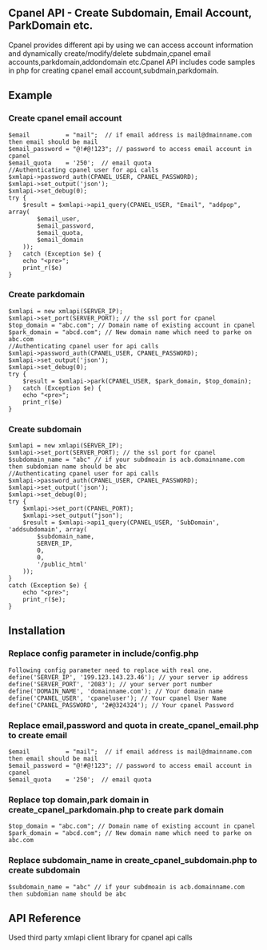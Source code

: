 ## Cpanel API - Create Subdomain, Email Account, ParkDomain etc.
Cpanel provides different api by using we can access account information and dynamically create/modify/delete subdmain,cpanel email accounts,parkdomain,addondomain etc.Cpanel API includes code samples in php for creating cpanel email account,subdmain,parkdomain.

## Example
### Create cpanel email account
    $email          = "mail";  // if email address is mail@dmainname.com then email should be mail
    $email_password = "@!#@!123"; // password to access email account in cpanel
    $email_quota    = '250';  // email quota
    //Authenticating cpanel user for api calls
    $xmlapi->password_auth(CPANEL_USER, CPANEL_PASSWORD);
    $xmlapi->set_output('json');        
    $xmlapi->set_debug(0);
    try {
        $result = $xmlapi->api1_query(CPANEL_USER, "Email", "addpop", array(
            $email_user,
            $email_password,
            $email_quota,
            $email_domain
        ));
    }   catch (Exception $e) {
        echo "<pre>";
        print_r($e)
    }
### Create parkdomain
    $xmlapi = new xmlapi(SERVER_IP);
    $xmlapi->set_port(SERVER_PORT); // the ssl port for cpanel          
    $top_domain = "abc.com"; // Domain name of existing account in cpanel
    $park_domain = "abcd.com"; // New domain name which need to parke on abc.com
    //Authenticating cpanel user for api calls
    $xmlapi->password_auth(CPANEL_USER, CPANEL_PASSWORD);
    $xmlapi->set_output('json');        
    $xmlapi->set_debug(0);
    try {
        $result = $xmlapi->park(CPANEL_USER, $park_domain, $top_domain);    
    }   catch (Exception $e) {
        echo "<pre>";
        print_r($e)
    }
### Create subdomain

    $xmlapi = new xmlapi(SERVER_IP);
    $xmlapi->set_port(SERVER_PORT); // the ssl port for cpanel
    $subdomain_name = "abc" // if your subdmoain is acb.domainname.com then subdomian name should be abc
    //Authenticating cpanel user for api calls
    $xmlapi->password_auth(CPANEL_USER, CPANEL_PASSWORD);
    $xmlapi->set_output('json');        
    $xmlapi->set_debug(0);
    try {
        $xmlapi->set_port(CPANEL_PORT);
        $xmlapi->set_output("json");
        $result = $xmlapi->api1_query(CPANEL_USER, 'SubDomain', 'addsubdomain', array(
            $subdomain_name,
            SERVER_IP,
            0,
            0,
            '/public_html'
        ));
    }
    catch (Exception $e) {
        echo "<pre>";
        print_r($e);
    }

## Installation
### Replace config parameter in include/config.php
    Following config parameter need to replace with real one.
    define('SERVER_IP', '199.123.143.23.46'); // your server ip address
    define('SERVER_PORT', '2083'); // your server port number
    define('DOMAIN_NAME', 'domainname.com'); // Your domain name
    define('CPANEL_USER', 'cpaneluser'); // Your cpanel User Name 
    define('CPANEL_PASSWORD', '2#@324324'); // Your cpanel Password 
### Replace email,password and quota in create_cpanel_email.php to create email
    $email          = "mail";  // if email address is mail@dmainname.com then email should be mail
    $email_password = "@!#@!123"; // password to access email account in cpanel
    $email_quota    = '250';  // email quota
### Replace top domain,park domain in create_cpanel_parkdomain.php to create park domain
    $top_domain = "abc.com"; // Domain name of existing account in cpanel
    $park_domain = "abcd.com"; // New domain name which need to parke on abc.com
### Replace subdomain_name in create_cpanel_subdomain.php to create subdomain
    $subdomain_name = "abc" // if your subdmoain is acb.domainname.com then subdomian name should be abc
## API Reference
Used third party xmlapi client library for cpanel api calls     